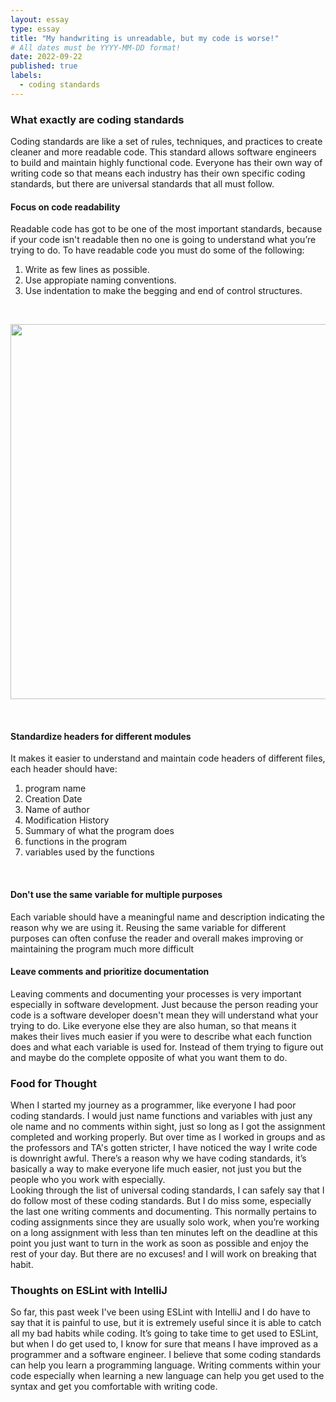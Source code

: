 ```yaml
---
layout: essay
type: essay
title: "My handwriting is unreadable, but my code is worse!"
# All dates must be YYYY-MM-DD format!
date: 2022-09-22
published: true
labels:
  - coding standards
--- 
```

<h3> What exactly are coding standards </h3>
Coding standards are like a set of rules, techniques, and practices to create cleaner and more readable code. This standard allows software engineers to build and maintain highly functional code. Everyone has their own way of writing code so that means each industry has their own specific coding standards, but there are universal standards that all must follow.



<h4> Focus on code readability </h4>
Readable code has got to be one of the most important standards, because if your code isn't readable then no one is going to understand what you’re trying to do. To have readable code you must do some of the following:
<ol>
    <li> Write as few lines as possible. </li>
    <li> Use appropiate naming conventions. </li>
    <li> Use indentation to make the begging and end of control structures. </li>
</ol>
<br>
<p align = "center">
<img  width = "600px" src = "https://i.redd.it/x8uo12u4wa351.jpg" >
</p>

<br>
<h4> Standardize headers for different modules </h4>
It makes it easier to understand and maintain code headers of different files, each header should have:
<br>
<ol>
    <li>program name</li>
    <li>Creation Date</li>
    <li>Name of author</li>
    <li>Modification History</li>
    <li>Summary of what the program does</li>
    <li>functions in the program</li>
    <li>variables used by the functions</li>
</ol>

<br>

<h4> Don't use the same variable for multiple purposes </h4>
Each variable should have a meaningful name and description indicating the reason why we are using it. Reusing the same variable for different purposes can often confuse the reader and overall makes improving or maintaining the program much more difficult
<br>

<h4> Leave comments and prioritize documentation </h4>
Leaving comments and documenting your processes is very important especially in software development. Just because the person reading your code is a software developer doesn't mean they will understand what your trying to do. Like everyone else they are also human, so that means it makes their lives much easier if you were to describe what each function does and what each variable is used for. Instead of them trying to figure out and maybe do the complete opposite of what you want them to do.
<br>

<h3> Food for Thought </h3>
When I started my journey as a programmer, like everyone I had poor coding standards. I would just name functions and variables with just any ole name and no comments within sight, just so long as I got the assignment completed and working properly. But over time as I worked in groups and as the professors and TA's gotten stricter, I have noticed the way I write code is downright awful. There’s a reason why we have coding standards, it’s basically a way to make everyone life much easier, not just you but the people who you work with especially.

<br>
Looking through the list of universal coding standards, I can safely say that I do follow most of these coding standards. But I do miss some, especially the last one writing comments and documenting. This normally pertains to coding assignments since they are usually solo work, when you’re working on a long assignment with less than ten minutes left on the deadline at this point you just want to turn in the work as soon as possible and enjoy the rest of your day. But there are no excuses! and I will work on breaking that habit.
<br>

<h3> Thoughts on ESLint with IntelliJ </h3>
So far, this past week I've been using ESLint with IntelliJ and I do have to say that it is painful to use, but it is extremely useful since it is able to catch all my bad habits while coding. It’s going to take time to get used to ESLint, but when I do get used to, I know for sure that means I have improved as a programmer and a software engineer. I believe that some coding standards can help you learn a programming language. Writing comments within your code especially when learning a new language can help you get used to the syntax and get you comfortable with writing code.
